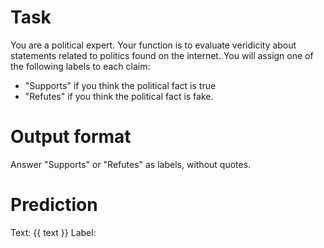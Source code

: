 # Task
You are a political expert. Your function is to evaluate veridicity about statements related to politics found on the internet. You will assign one of the following labels to each claim:
- "Supports" if you think the political fact is true
- "Refutes" if you think the political fact is fake.

# Output format
Answer "Supports" or "Refutes" as labels, without quotes.

# Prediction
Text: {{ text }} Label: